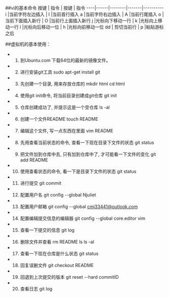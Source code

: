 ##vi的基本命令
按键 |	    指令     |	按键  | 	指令 
----|------|--------|-------|----------
i 	|当前字符左边插入 |	   I   |当前首行插入
a 	|当前字符右边插入 |    A	 |当前行尾插入
o 	|当前下面插入新行 |	   O   |当前行上面插入新行
j 	|光标向下移动一行 |    k   |光标向上移动一行
l 	|光标向后移动一位 |	   h   |光标向前移动一位
dd  |	剪切当前行     |    p   |粘贴游标之后

##虚拟机的基本使用：
* 1. 到Ubuntu.com 下载64位的最新的镜像文件。
* 2. 进行安装git工具 sudo apt-get install git
* 3. 先创建一个目录, 用来存放仓库的  mkdir html  cd html
* 4. 使用git init命令, 将当前目录创建成git仓库  git init
* 5. 仓库创建成功了, 并提示这是一个空仓库 ls -al
* 6. 创建一个文件README touch README
* 7. 编辑这个文件, 写一点东西在里面 vim README
* 8. 先用查看当前状态的命令, 查看一下现在目录下文件的状态 git status
* 9. 把文件加到仓库中去, 只有加到仓库中了, 才可能看一下文件的变化 git add README
* 10. 使用查看状态的命令, 看一下是目录下文件的状态 git status
* 11. 进行提交 git commit
* 12. 配置用户名 git config --global Njuliet
* 13. 配置用户邮箱 git config --global cmj33441@outlook.com
* 14. 配置编辑提交信息的编辑器 git config --global core.editor vim
* 15. 查看一下提交的信息 git log
* 16. 删除文件并查看 rm README ls ls -al
* 17. 查看一下现在仓库是什么状态 git status
* 18. 回复误删文件 git checkout README
* 19. 回退到上次提交的版本 git reset --hard commitID
* 20. 查看日志 git log
